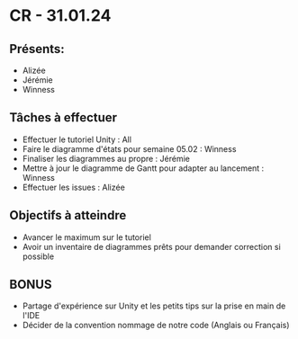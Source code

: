 # CR - 31.01.24

## Présents:
- Alizée
- Jérémie
- Winness

## Tâches à effectuer
- Effectuer le tutoriel Unity : All
- Faire le diagramme d'états pour semaine 05.02 : Winness
- Finaliser les diagrammes au propre : Jérémie
- Mettre à jour le diagramme de Gantt pour adapter au lancement : Winness
- Effectuer les issues : Alizée

## Objectifs à atteindre
- Avancer le maximum sur le tutoriel
- Avoir un inventaire de diagrammes prêts pour demander correction si possible

## BONUS
- Partage d'expérience sur Unity et les petits tips sur la prise en main de l'IDE
- Décider de la convention nommage de notre code (Anglais ou Français)